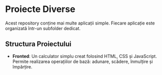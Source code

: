 # Proiecte Diverse

Acest repository conține mai multe aplicații simple. Fiecare aplicație este organizată într-un subfolder dedicat. 

## Structura Proiectului

- **Fronted**: Un calculator simplu creat folosind HTML, CSS și JavaScript. Permite realizarea operațiilor de bază: adunare, scădere, înmulțire și împărțire.
